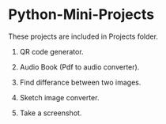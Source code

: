 # Python-Mini-Projects

These projects are included in Projects folder.

1) QR code generator. 

2) Audio Book (Pdf to audio converter).

3) Find differance between two images.

4) Sketch image converter.

5) Take a screenshot.
